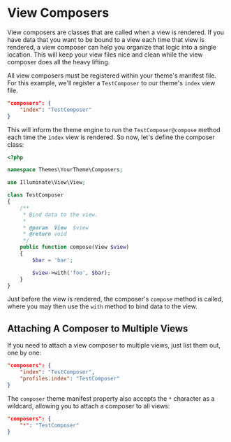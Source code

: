 # View Composers

View composers are classes that are called when a view is rendered. If you have data that you want to be bound to a view each time that view is rendered, a view composer can help you organize that logic into a single location. This will keep your view files nice and clean while the view composer does all the heavy lifting.

All view composers must be registered within your theme's manifest file. For this example, we'll register a `TestComposer` to our theme's `index` view file.

```json
"composers": {
    "index": "TestComposer"
}
```

This will inform the theme engine to run the `TestComposer@compose` method each time the `index` view is rendered. So now, let's define the composer class:

```php
<?php

namespace Themes\YourTheme\Composers;

use Illuminate\View\View;

class TestComposer
{
    /**
     * Bind data to the view.
     *
     * @param  View  $view
     * @return void
     */
    public function compose(View $view)
    {
        $bar = 'bar';

        $view->with('foo', $bar);
    }
}
```

Just before the view is rendered, the composer's `compose` method is called, where you may then use the `with` method to bind data to the view.

## Attaching A Composer to Multiple Views
If you need to attach a view composer to multiple views, just list them out, one by one:

```json
"composers": {
    "index": "TestComposer",
    "profiles.index": "TestComposer"
}
```

The `composer` theme manifest property also accepts the `*` character as a wildcard, allowing you to attach a composer to all views:

```json
"composers": {
    "*": "TestComposer"
}
```
